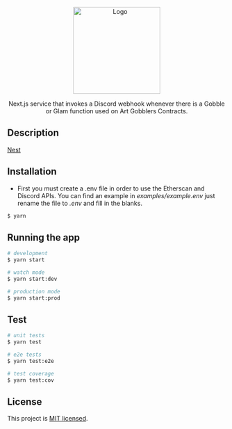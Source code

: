 <p align="center">
  <img src="https://i.imgur.com/bmery0O.jpg" width="200" alt="Logo" />
</p>

  <p align="center"> Next.js service that invokes a Discord webhook whenever there is a Gobble or Glam function used on Art Gobblers Contracts. </p>

## Description

[Nest](https://github.com/nestjs/nest)

## Installation

- First you must create a .env file in order to use the Etherscan and Discord APIs. You can find an example in _examples/example.env_ just rename the file to _.env_ and fill in the blanks.

```bash
$ yarn
```

## Running the app

```bash
# development
$ yarn start

# watch mode
$ yarn start:dev

# production mode
$ yarn start:prod
```

## Test

```bash
# unit tests
$ yarn test

# e2e tests
$ yarn test:e2e

# test coverage
$ yarn test:cov
```

## License

This project is [MIT licensed](LICENSE).
